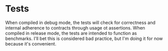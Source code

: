 # Tests

When compiled in debug mode, the tests will check for correctness and internal adherence to contracts through usage ot assertions. When compiled in release mode, the tests are intended to function as benchmarks. I'll bet this is considered bad practice, but I'm doing it for now because it's convenient.